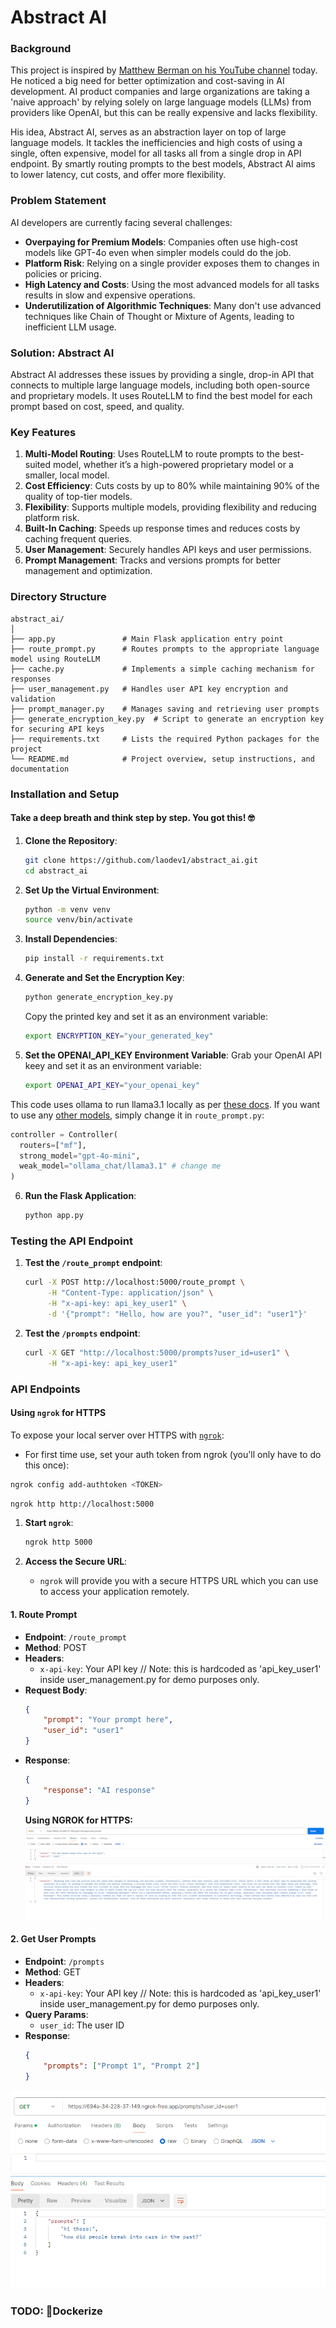 # Abstract AI 

### Background

This project is inspired by [Matthew Berman on his YouTube channel](https://www.youtube.com/watch?v=KnZy45LcYa0) today. He noticed a big need for better optimization and cost-saving in AI development. AI product companies and large organizations are taking a 'naive approach' by relying solely on large language models (LLMs) from providers like OpenAI, but this can be really expensive and lacks flexibility.

His idea, Abstract AI, serves as an abstraction layer on top of large language models. It tackles the inefficiencies and high costs of using a single, often expensive, model for all tasks all from a single drop in API endpoint. By smartly routing prompts to the best models, Abstract AI aims to lower latency, cut costs, and offer more flexibility.

### Problem Statement

AI developers are currently facing several challenges:
- **Overpaying for Premium Models**: Companies often use high-cost models like GPT-4o even when simpler models could do the job.
- **Platform Risk**: Relying on a single provider exposes them to changes in policies or pricing.
- **High Latency and Costs**: Using the most advanced models for all tasks results in slow and expensive operations.
- **Underutilization of Algorithmic Techniques**: Many don't use advanced techniques like Chain of Thought or Mixture of Agents, leading to inefficient LLM usage.

### Solution: Abstract AI

Abstract AI addresses these issues by providing a single, drop-in API that connects to multiple large language models, including both open-source and proprietary models. It uses RouteLLM to find the best model for each prompt based on cost, speed, and quality.

### Key Features

1. **Multi-Model Routing**: Uses RouteLLM to route prompts to the best-suited model, whether it’s a high-powered proprietary model or a smaller, local model.
2. **Cost Efficiency**: Cuts costs by up to 80% while maintaining 90% of the quality of top-tier models.
3. **Flexibility**: Supports multiple models, providing flexibility and reducing platform risk.
4. **Built-In Caching**: Speeds up response times and reduces costs by caching frequent queries.
5. **User Management**: Securely handles API keys and user permissions.
6. **Prompt Management**: Tracks and versions prompts for better management and optimization.

### Directory Structure

```
abstract_ai/
│
├── app.py               # Main Flask application entry point
├── route_prompt.py      # Routes prompts to the appropriate language model using RouteLLM
├── cache.py             # Implements a simple caching mechanism for responses
├── user_management.py   # Handles user API key encryption and validation
├── prompt_manager.py    # Manages saving and retrieving user prompts
├── generate_encryption_key.py  # Script to generate an encryption key for securing API keys
├── requirements.txt     # Lists the required Python packages for the project
└── README.md            # Project overview, setup instructions, and documentation
```

### Installation and Setup

#### Take a deep breath and think step by step. You got this! 🤓
1. **Clone the Repository**:
   ```bash
   git clone https://github.com/laodev1/abstract_ai.git
   cd abstract_ai
   ```

2. **Set Up the Virtual Environment**:
   ```bash
   python -m venv venv
   source venv/bin/activate
   ```

3. **Install Dependencies**:
   ```bash
   pip install -r requirements.txt
   ```

4. **Generate and Set the Encryption Key**:
   ```bash
   python generate_encryption_key.py
   ```
   Copy the printed key and set it as an environment variable:
   ```bash
   export ENCRYPTION_KEY="your_generated_key"
   ```

5. **Set the OPENAI_API_KEY Environment Variable**:
   Grab your OpenAI API keey and set it as an environment variable:
   ```bash
   export OPENAI_API_KEY="your_openai_key"
   ```


  This code uses ollama to run llama3.1 locally as per [these docs](https://github.com/lm-sys/RouteLLM/blob/main/examples/routing_to_local_models.md). If you want to use any [other models](https://github.com/lm-sys/RouteLLM?tab=readme-ov-file#model-support), simply change it in ```route_prompt.py```:
  ```python
  controller = Controller(
    routers=["mf"],
    strong_model="gpt-4o-mini",
    weak_model="ollama_chat/llama3.1" # change me
)
```

6. **Run the Flask Application**:
   ```bash
   python app.py
   ```

### Testing the API Endpoint

1. **Test the `/route_prompt` endpoint**:
   ```bash
   curl -X POST http://localhost:5000/route_prompt \
        -H "Content-Type: application/json" \
        -H "x-api-key: api_key_user1" \
        -d '{"prompt": "Hello, how are you?", "user_id": "user1"}'
   ```

2. **Test the `/prompts` endpoint**:
   ```bash
   curl -X GET "http://localhost:5000/prompts?user_id=user1" \
        -H "x-api-key: api_key_user1"
   ```

### API Endpoints
#### Using `ngrok` for HTTPS
To expose your local server over HTTPS with [`ngrok`](https://ngrok.com/):

* For first time use, set your auth token from ngrok (you'll only have to do this once):
```bash
ngrok config add-authtoken <TOKEN>
```
```bash
ngrok http http://localhost:5000
```

1. **Start `ngrok`**:
   ```bash
   ngrok http 5000
   ```

2. **Access the Secure URL**:
   - `ngrok` will provide you with a secure HTTPS URL which you can use to access your application remotely.


#### 1. Route Prompt

- **Endpoint**: `/route_prompt`
- **Method**: POST
- **Headers**: 
  - `x-api-key`: Your API key // Note: this is hardcoded as 'api_key_user1'  inside user_management.py for demo purposes only. 
- **Request Body**:
  ```json
  {
      "prompt": "Your prompt here",
      "user_id": "user1"
  }
  ```
- **Response**:
  ```json
  {
      "response": "AI response"
  }
  ```
  **Using NGROK for HTTPS:**
  ![Route Prompt Response](./route_prompt.png)


#### 2. Get User Prompts

- **Endpoint**: `/prompts`
- **Method**: GET
- **Headers**: 
  - `x-api-key`: Your API key  // Note: this is hardcoded as 'api_key_user1' inside user_management.py for demo purposes only.
- **Query Params**:
  - `user_id`: The user ID
- **Response**:
  ```json
  {
      "prompts": ["Prompt 1", "Prompt 2"]
  }
  ```
![Get Prompts Response](./get_prompts.png)

### TODO: 🐋Dockerize 
